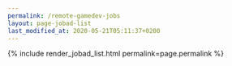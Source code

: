 ```yaml
---
permalink: /remote-gamedev-jobs
layout: page-jobad-list
last_modified_at: 2020-05-21T05:11:37+0200
---
```

{% include render_jobad_list.html permalink=page.permalink %}
